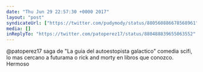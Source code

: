 ```yaml
---
date: "Thu Jun 29 22:57:30 +0000 2017"
layout: "post"
syndicateUrl: ["https://twitter.com/pudymody/status/880560886678568961"]
media: []
inReplyTo: "https://twitter.com/patoperez17/status/880488839655063552"
---
```

@patoperez17 saga de "La guia del autoestopista galactico" comedia scifi, lo mas cercano a futurama o rick and morty en libros que conozco. Hermoso